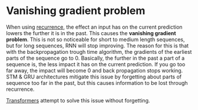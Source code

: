 # Vanishing gradient problem 
When using [recurrence](Recurrence.md), the effect an input has on the current prediction lowers the further it is in the past. This causes the **vanishing gradient problem**. This is not so noticeable for short to medium length sequences, but for long sequences, RNN will stop improving. The reason for this is that with the backpropagation trough time algorithm, the gradients of the earliest parts of the sequence go to 0. Basically, the further in the past a part of a sequence is, the less impact it has on the current prediction. If you go too far away, the impact will become 0 and back propagation stops working.  STM & GRU architectures mitigate this issue by forgetting about parts of sequence too far in the past, but this causes information to be lost through recurrence. 

[Transformers](Transformers.md) attempt to solve this issue without forgetting. 